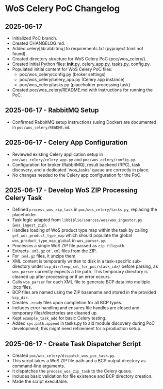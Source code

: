 # WoS Celery PoC Changelog

## 2025-06-17
- Initialized PoC branch.
- Created CHANGELOG.md.
- Added celery[librabbitmq] to requirements.txt (pyproject.toml not found).
- Created directory structure for WoS Celery PoC (poc/wos_celery/).
- Created initial Python files: __init__.py, celery_app.py, tasks.py, config.py.
- Populated initial content for WoS Celery PoC files:
  - poc/wos_celery/config.py (broker settings)
  - poc/wos_celery/celery_app.py (Celery app instance)
  - poc/wos_celery/tasks.py (placeholder processing task)
- Created poc/wos_celery/README.md with instructions for running the PoC.

## 2025-06-17 - RabbitMQ Setup
- Confirmed RabbitMQ setup instructions (using Docker) are documented in `poc/wos_celery/README.md`.

## 2025-06-17 - Celery App Configuration
- Reviewed existing Celery application setup in `poc/wos_celery/celery_app.py` and `poc/wos_celery/config.py`.
- Configuration for broker (RabbitMQ), result backend (RPC), task discovery, and a dedicated 'wos_tasks' queue are correctly in place.
- No changes needed to the Celery app configuration for the PoC.

## 2025-06-17 - Develop WoS ZIP Processing Celery Task
- Defined `process_wos_zip_task` in `poc/wos_celery/tasks.py`, replacing the placeholder.
- Task logic adapted from `libbiblio/sources/wos/wos_ingestor.py` (`wos_ingest_zip`).
- Handles loading of WoS product type map within the task by calling `get_wos_product_type_map` which should populate the global `wos_product_type_map_global` in `wos_parser.py`.
- Processes a single WoS ZIP file passed as `zip_filepath`.
- Extracts `.xml.gz` or `.xml` files from the ZIP.
- For `.xml.gz` files, it unzips them.
- XML content is temporarily written to disk in a task-specific sub-directory under `bcp_dir/temp_xml_for_poc/<task_id>/` before parsing, as `wos_parser` currently expects a file path. This temporary directory is cleaned up after processing or if an error occurs.
- Calls `wos_parser` for each XML file to generate BCP data into multiple .bcp files.
- BCP files are named using the ZIP basename and stored in the provided `bcp_dir`.
- Creates `.ready` files upon completion for all BCP types.
- Includes error handling and ensures file handles are closed and temporary files/directories are cleaned up.
- Kept `example_task_add` for basic Celery testing.
- Added `sys.path.append` in tasks.py to aid module discovery during PoC development; this might need refinement for a production setup.

## 2025-06-17 - Create Task Dispatcher Script
- Created `poc/wos_celery/dispatch_wos_poc_task.py`.
- This script takes a WoS ZIP file path and a BCP output directory as command-line arguments.
- It dispatches the `process_wos_zip_task` to the Celery queue.
- Includes basic validation for file existence and BCP directory creation.
- Made the script executable.
